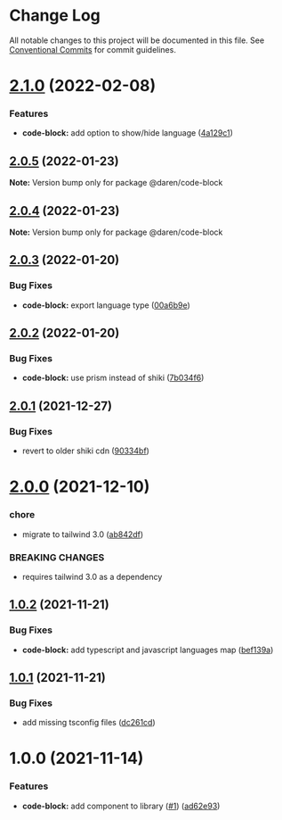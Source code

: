 # Change Log

All notable changes to this project will be documented in this file.
See [Conventional Commits](https://conventionalcommits.org) for commit guidelines.

# [2.1.0](https://github.com/darenmalfait/darenui/compare/@daren/code-block@2.0.5...@daren/code-block@2.1.0) (2022-02-08)


### Features

* **code-block:** add option to show/hide language ([4a129c1](https://github.com/darenmalfait/darenui/commit/4a129c1e08650d1b545ff3ad648a286b9e889092))





## [2.0.5](https://github.com/darenmalfait/darenui/compare/@daren/code-block@2.0.4...@daren/code-block@2.0.5) (2022-01-23)

**Note:** Version bump only for package @daren/code-block





## [2.0.4](https://github.com/darenmalfait/darenui/compare/@daren/code-block@2.0.3...@daren/code-block@2.0.4) (2022-01-23)

**Note:** Version bump only for package @daren/code-block





## [2.0.3](https://github.com/darenmalfait/darenui/compare/@daren/code-block@2.0.2...@daren/code-block@2.0.3) (2022-01-20)


### Bug Fixes

* **code-block:** export language type ([00a6b9e](https://github.com/darenmalfait/darenui/commit/00a6b9ef0da819189a988c6751ec093857975be8))





## [2.0.2](https://github.com/darenmalfait/darenui/compare/@daren/code-block@2.0.1...@daren/code-block@2.0.2) (2022-01-20)


### Bug Fixes

* **code-block:** use prism instead of shiki ([7b034f6](https://github.com/darenmalfait/darenui/commit/7b034f66b04fa2caaa482d3a2d6357d02b78fac2))





## [2.0.1](https://github.com/darenmalfait/darenui/compare/@daren/code-block@2.0.0...@daren/code-block@2.0.1) (2021-12-27)


### Bug Fixes

* revert to older shiki cdn ([90334bf](https://github.com/darenmalfait/darenui/commit/90334bf12a5941c3d0c6241aae6e83e1d8a54e26))





# [2.0.0](https://github.com/darenmalfait/darenui/compare/@daren/code-block@1.0.2...@daren/code-block@2.0.0) (2021-12-10)


### chore

* migrate to tailwind 3.0 ([ab842df](https://github.com/darenmalfait/darenui/commit/ab842df739006b9c060511c2d90b7a77852fa164))


### BREAKING CHANGES

* requires tailwind 3.0 as a dependency





## [1.0.2](https://github.com/darenmalfait/darenui/compare/@daren/code-block@1.0.1...@daren/code-block@1.0.2) (2021-11-21)


### Bug Fixes

* **code-block:** add typescript and javascript languages map ([bef139a](https://github.com/darenmalfait/darenui/commit/bef139ab8dd9d29a75bdc9333bbaa0a9b06c3766))





## [1.0.1](https://github.com/darenmalfait/darenui/compare/@daren/code-block@1.0.0...@daren/code-block@1.0.1) (2021-11-21)


### Bug Fixes

* add missing tsconfig files ([dc261cd](https://github.com/darenmalfait/darenui/commit/dc261cd43826a58e0418185c17838c9723773bb2))





# 1.0.0 (2021-11-14)


### Features

* **code-block:** add component to library ([#1](https://github.com/darenmalfait/darenui/issues/1)) ([ad62e93](https://github.com/darenmalfait/darenui/commit/ad62e93fe56ac351eee6e5df2f82fd78428a57da))
